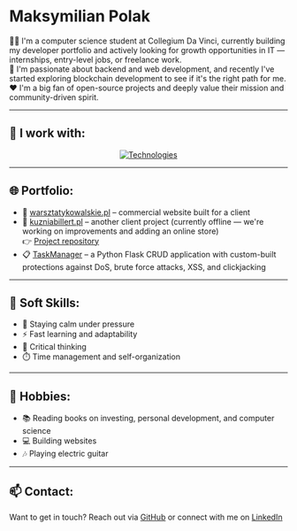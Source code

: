 
# Maksymilian Polak

👨‍💻 I'm a computer science student at Collegium Da Vinci, currently building my developer portfolio and actively looking for growth opportunities in IT — internships, entry-level jobs, or freelance work.  
🚀 I'm passionate about backend and web development, and recently I've started exploring blockchain development to see if it's the right path for me.  
❤️ I'm a big fan of open-source projects and deeply value their mission and community-driven spirit.

---

## 💼 I work with:

<p align="center">
  <a href="https://skillicons.dev">
    <img src="https://skillicons.dev/icons?i=python,flask,sqlite,mysql,html,css,js,bootstrap,ubuntu,git,docker" alt="Technologies">
  </a>
</p>

---

## 🌐 Portfolio:

- 🔧 [warsztatykowalskie.pl](https://warsztatykowalskie.pl) – commercial website built for a client  
- 🔨 [kuzniabillert.pl](https://mpolakcdv.github.io/) – another client project (currently offline — we're working on improvements and adding an online store)  
  👉 [Project repository](https://github.com/MaxPolak04/maxpolak04.github.io)
- 📋 [TaskManager](https://github.com/MaxPolak04/flask_taskmanager_crud) – a Python Flask CRUD application with custom-built protections against DoS, brute force attacks, XSS, and clickjacking


---

## 🧠 Soft Skills:

- 🧊 Staying calm under pressure
- ⚡ Fast learning and adaptability
- 🧠 Critical thinking
- ⏱️ Time management and self-organization

---

## 🎸 Hobbies:

- 📚 Reading books on investing, personal development, and computer science
- 💻 Building websites
- 🎶 Playing electric guitar

---

## 📫 Contact:

Want to get in touch? Reach out via [GitHub](https://github.com/MaxPolak04) or connect with me on [LinkedIn](https://www.linkedin.com/in/maksymilian-polak/)

